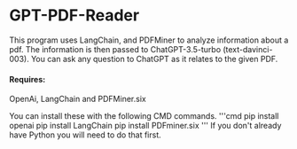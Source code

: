 # GPT-PDF-Reader

This program uses LangChain, and PDFMiner to analyze information about a pdf. 
The information is then passed to ChatGPT-3.5-turbo (text-davinci-003). You can ask any question to ChatGPT as it relates to the given PDF.

#### Requires: 
OpenAi, LangChain and PDFMiner.six

You can install these with the following CMD commands.
'''cmd
pip install openai
pip install LangChain
pip install PDFminer.six
'''
If you don't already have Python you will need to do that first.
